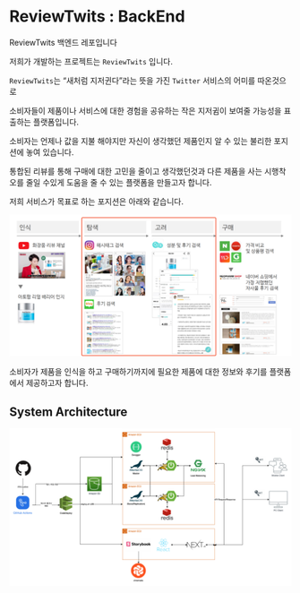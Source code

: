 # ReviewTwits : BackEnd

ReviewTwits 백엔드 레포입니다

저희가 개발하는 프로젝트는 `ReviewTwits` 입니다.

`ReviewTwits`는 “새처럼 지저귄다”라는 뜻을 가진 `Twitter` 서비스의 어미를 따온것으로

소비자들이 제품이나 서비스에 대한 경험을 공유하는 작은 지저귐이 보여줄 가능성을 표출하는 플랫폼입니다.

소비자는 언제나 값을 지불 해야지만 자신이 생각했던 제품인지 알 수 있는 불리한 포지션에 놓여 있습니다.

통합된 리뷰를 통해 구매에 대한 고민을 줄이고 생각했던것과 다른 제품을 사는 시행착오를 줄일 수있게 도움을 줄 수 있는 플랫폼을 만들고자 합니다.

저희 서비스가 목표로 하는 포지션은 아래와 같습니다.

<img src="readmeImages/wanted_position.png">

소비자가 제품을 인식을 하고 구매하기까지에 필요한 제품에 대한 정보와 후기를 플랫폼에서 제공하고자 합니다.

## System Architecture

<img src="readmeImages/system_architecture.png">


